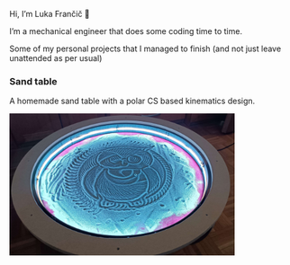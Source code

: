 Hi, I’m Luka Frančič 👋

I’m a mechanical engineer that does some coding time to time.

Some of my personal projects that I managed to finish (and not just leave unattended as per usual)

### Sand table

A homemade sand table with a polar CS based kinematics design.

<a href="https://github.com/lukafrancic/Sand-table/tree/main">
  <img src="https://github.com/lukafrancic/Sand-table/blob/main/data/img_sand_table.jpg" alt="Sand Table" width="400">
</a>

<!---
lukafrancic/lukafrancic is a ✨ special ✨ repository because its `README.md` (this file) appears on your GitHub profile.
You can click the Preview link to take a look at your changes.
--->
